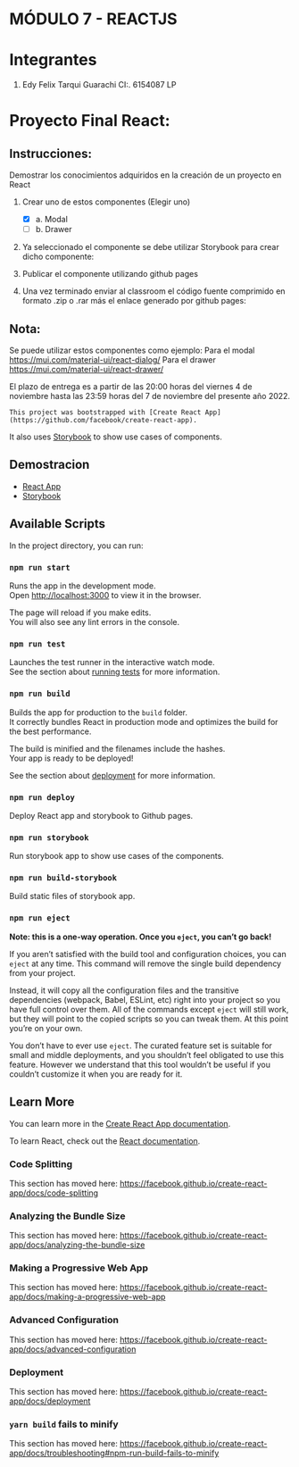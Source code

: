 # MÓDULO 7 - REACTJS
# Integrantes
1. Edy Felix Tarqui Guarachi  CI:. 6154087 LP

# Proyecto Final React:
## Instrucciones: 
 Demostrar los conocimientos adquiridos en la creación de un proyecto en React

1. Crear uno de estos componentes (Elegir uno)

    - [x] a. Modal
    - [ ] b. Drawer

2. Ya seleccionado el componente se debe utilizar Storybook para crear dicho componente:

3. Publicar el componente utilizando github pages

4. Una vez terminado enviar al classroom el código fuente comprimido en formato
.zip o .rar más el enlace generado por github pages:
## Nota:
Se puede utilizar estos componentes como ejemplo:
Para el modal https://mui.com/material-ui/react-dialog/
Para el drawer https://mui.com/material-ui/react-drawer/

El plazo de entrega es a partir de las 20:00 horas del viernes 4 de noviembre hasta las 23:59 horas del 7 de noviembre del presente año 2022.

    This project was bootstrapped with [Create React App](https://github.com/facebook/create-react-app).
It also uses [Storybook](https://storybook.js.org/) to show use cases of components.

## Demostracion
  - [React App](https://edytarqui3.github.io/modulo7-proyecto-react/)
  - [Storybook](https://edytarqui3.github.io/modulo7-proyecto-react/storybook/)


## Available Scripts

In the project directory, you can run:

### `npm run start`

Runs the app in the development mode.<br />
Open [http://localhost:3000](http://localhost:3000) to view it in the browser.

The page will reload if you make edits.<br />
You will also see any lint errors in the console.

### `npm run test`

Launches the test runner in the interactive watch mode.<br />
See the section about [running tests](https://facebook.github.io/create-react-app/docs/running-tests) for more information.

### `npm run build`

Builds the app for production to the `build` folder.<br />
It correctly bundles React in production mode and optimizes the build for the best performance.

The build is minified and the filenames include the hashes.<br />
Your app is ready to be deployed!

See the section about [deployment](https://facebook.github.io/create-react-app/docs/deployment) for more information.

### `npm run deploy`
Deploy React app and storybook to Github pages.

### `npm run storybook`
Run storybook app to show use cases of the components.

### `npm run build-storybook`
Build static files of storybook app.

### `npm run eject`

**Note: this is a one-way operation. Once you `eject`, you can’t go back!**

If you aren’t satisfied with the build tool and configuration choices, you can `eject` at any time. This command will remove the single build dependency from your project.

Instead, it will copy all the configuration files and the transitive dependencies (webpack, Babel, ESLint, etc) right into your project so you have full control over them. All of the commands except `eject` will still work, but they will point to the copied scripts so you can tweak them. At this point you’re on your own.

You don’t have to ever use `eject`. The curated feature set is suitable for small and middle deployments, and you shouldn’t feel obligated to use this feature. However we understand that this tool wouldn’t be useful if you couldn’t customize it when you are ready for it.

## Learn More

You can learn more in the [Create React App documentation](https://facebook.github.io/create-react-app/docs/getting-started).

To learn React, check out the [React documentation](https://reactjs.org/).

### Code Splitting

This section has moved here: https://facebook.github.io/create-react-app/docs/code-splitting

### Analyzing the Bundle Size

This section has moved here: https://facebook.github.io/create-react-app/docs/analyzing-the-bundle-size

### Making a Progressive Web App

This section has moved here: https://facebook.github.io/create-react-app/docs/making-a-progressive-web-app

### Advanced Configuration

This section has moved here: https://facebook.github.io/create-react-app/docs/advanced-configuration

### Deployment

This section has moved here: https://facebook.github.io/create-react-app/docs/deployment

### `yarn build` fails to minify

This section has moved here: https://facebook.github.io/create-react-app/docs/troubleshooting#npm-run-build-fails-to-minify
